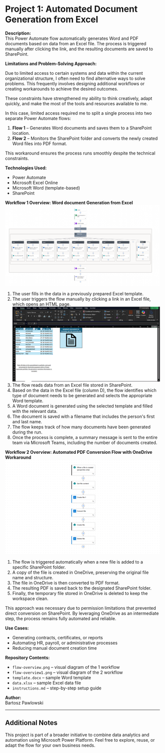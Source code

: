 # Project 1: Automated Document Generation from Excel

**Description:**  
This Power Automate flow automatically generates Word and PDF documents based on data from an Excel file. The process is triggered manually after clicking the link, and the resulting documents are saved to SharePoint.

**Limitations and Problem-Solving Approach:**

Due to limited access to certain systems and data within the current organizational structure, I often need to find alternative ways to solve problems. This frequently involves designing additional workflows or creating workarounds to achieve the desired outcomes.

These constraints have strengthened my ability to think creatively, adapt quickly, and make the most of the tools and resources available to me.

In this case, limited access required me to split a single process into two separate Power Automate flows:

1. **Flow 1** – Generates Word documents and saves them to a SharePoint location.
2. **Flow 2** – Monitors the SharePoint folder and converts the newly created Word files into PDF format.

This workaround ensures the process runs smoothly despite the technical constraints.


**Technologies Used:**  
- Power Automate  
- Microsoft Excel Online  
- Microsoft Word (template-based)  
- SharePoint  

**Workflow 1 Overview: Word document Generation from Excel**  
![Workflow 1 Overview](flow-overview.png)
1. The user fills in the data in a previously prepared Excel template.
2. The user triggers the flow manually by clicking a link in an Excel file, which opens an HTML page.
![Data Excel Template](data-excel-template.png)
4. The flow reads data from an Excel file stored in SharePoint.
5. Based on the data in the Excel file (column D), the flow identifies which type of document needs to be generated and selects the appropriate Word template.
6. A Word document is generated using the selected template and filled with the relevant data.
7. The document is saved with a filename that includes the person's first and last name.
8. The flow keeps track of how many documents have been generated during the run.
9. Once the process is complete, a summary message is sent to the entire team via Microsoft Teams, including the number of documents created.

**Workflow 2 Overview: Automated PDF Conversion Flow with OneDrive Workaround**
![Workflow 2 Overview](flow-overview1.png)
1. The flow is triggered automatically when a new file is added to a specific SharePoint folder.
2. A copy of the file is created in OneDrive, preserving the original file name and structure.
3. The file in OneDrive is then converted to PDF format.
4. The resulting PDF is saved back to the designated SharePoint folder.
5. Finally, the temporary file stored in OneDrive is deleted to keep the workspace clean.

This approach was necessary due to permission limitations that prevented direct conversion on SharePoint. By leveraging OneDrive as an intermediate step, the process remains fully automated and reliable.

**Use Cases:**  
- Generating contracts, certificates, or reports  
- Automating HR, payroll, or administrative processes  
- Reducing manual document creation time
  
**Repository Contents:**  
- `flow-overview.png` – visual diagram of the 1 workflow
- `flow-overview1.png` – visual diagram of the 2 workflow
- `template.docx` – sample Word template  
- `data.xlsx` – sample Excel data file  
- `instructions.md` – step-by-step setup guide

**Author:**  
Bartosz Pawlowski

---

## Additional Notes

This project is part of a broader initiative to combine data analytics and automation using Microsoft Power Platform. Feel free to explore, reuse, or adapt the flow for your own business needs.
